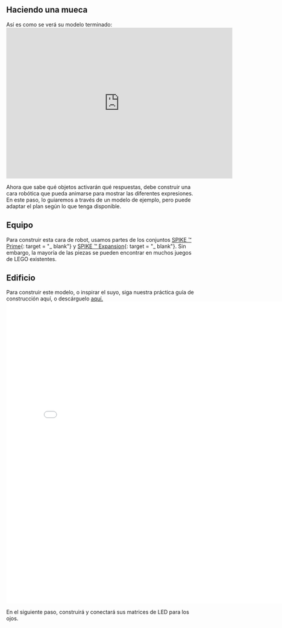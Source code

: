 ## Haciendo una mueca

Así es como se verá su modelo terminado: <iframe src="https://sketchfab.com/models/d0e78282ad3c4436a2ac7a5326983d8b/embed?autospin=0.2&amp;autostart=1" width="600" height="400" frameborder="0" mark="crwd-mark"></iframe>

Ahora que sabe qué objetos activarán qué respuestas, debe construir una cara robótica que pueda animarse para mostrar las diferentes expresiones. En este paso, lo guiaremos a través de un modelo de ejemplo, pero puede adaptar el plan según lo que tenga disponible.

## Equipo
Para construir esta cara de robot, usamos partes de los conjuntos [SPIKE ™ Prime](https://education.lego.com/en-gb/product/spike-prime){: target = "_ blank"} y [SPIKE ™ Expansion](https://education.lego.com/en-gb/products/lego-education-spike-prime-expansion-set/45680){: target = "_ blank"}. Sin embargo, la mayoría de las piezas se pueden encontrar en muchos juegos de LEGO existentes.

## Edificio
Para construir este modelo, o inspirar el suyo, siga nuestra práctica guía de construcción aquí, o descárguelo [aquí.](images/robot_face.pdf)
<embed src="images/robot_face.pdf" width="800"  height="800" alt="pdf" pluginspage="http://www.adobe.com/products/acrobat/readstep2.html">
  </p> 
  
  <p spaces-before="0">
    En el siguiente paso, construirá y conectará sus matrices de LED para los ojos.
  </p>

